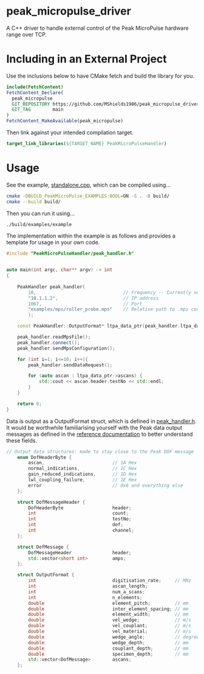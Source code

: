 # peak_micropulse_driver
A C++ driver to handle external control of the Peak MicroPulse hardware range over TCP.

# Including in an External Project
Use the inclusions below to have CMake fetch and build the library for you.
```cmake
include(FetchContent)
FetchContent_Declare(
  peak_micropulse
  GIT_REPOSITORY https://github.com/MShields1986/peak_micropulse_driver
  GIT_TAG        main
)
FetchContent_MakeAvailable(peak_micropulse)
```

Then link against your intended compilation target.
```cmake
target_link_libraries(${TARGET_NAME} PeakMicroPulseHandler)
```

# Usage
See the example, [standalone.cpp](https://github.com/MShields1986/peak_micropulse_driver/blob/main/examples/standalone.cpp), which can be compiled using...
```bash
cmake -DBUILD_PeakMicroPulse_EXAMPLES:BOOL=ON -S . -B build/
cmake --build build/
```

Then you can run it using...
```bash
./build/examples/example
```

The implementation within the example is as follows and provides a template for usage in your own code.
```cpp
#include "PeakMicroPulseHandler/peak_handler.h"


auto main(int argc, char** argv) -> int
{
    
    PeakHandler peak_handler(
        10,                                // Frequency -- Currently not used!
        "10.1.1.2",                        // IP address
        1067,                              // Port
        "examples/mps/roller_probe.mps"    // Relative path to .mps configuration file
        );

    const PeakHandler::OutputFormat* ltpa_data_ptr(peak_handler.ltpa_data_ptr());

    peak_handler.readMpsFile();
    peak_handler.connect();
    peak_handler.sendMpsConfiguration();

    for (int i=1; i<=10; i++){
        peak_handler.sendDataRequest();

        for (auto ascan : ltpa_data_ptr->ascans) {
            std::cout << ascan.header.testNo << std::endl;
        }
    }

    return 0;
}
```

Data is output as a OutputFormat struct, which is defined in [peak_handler.h](https://github.com/MShields1986/peak_micropulse_driver/blob/main/peak_micropulse/include/PeakMicroPulseHandler/peak_handler.h). It would be worthwhile familiarising yourself with the Peak data output messages as defined in the [reference documentation](https://github.com/MShields1986/peak_micropulse_driver/blob/main/refs/PNL_1267_Issue_1_02_MicroPulse_Range_MP6_Command_Reference_Manual.pdf) to better understand these fields.

```cpp
// Output data structures: made to stay close to the Peak DOF message
    enum DofHeaderByte {
        ascan,                         // 1A Hex
        normal_indications,            // 1C Hex
        gain_reduced_indications,      // 1D Hex
        lwl_coupling_failure,          // 1E Hex
        error                          // 0x6 and everything else
    };

    struct DofMessageHeader {
        DofHeaderByte                  header;
        int                            count;
        int                            testNo;
        int                            dof;
        int                            channel;
    };

    struct DofMessage {
        DofMessageHeader               header;
        std::vector<short int>         amps;
    };

    struct OutputFormat {
        int                            digitisation_rate;     // MHz
        int                            ascan_length;
        int                            num_a_scans;
        int                            n_elements;
        double                         element_pitch;         // mm
        double                         inter_element_spacing; // mm
        double                         element_width;         // mm
        double                         vel_wedge;             // m/s
        double                         vel_couplant;          // m/s
        double                         vel_material;          // m/s
        double                         wedge_angle;           // degrees
        double                         wedge_depth;           // mm
        double                         couplant_depth;        // mm
        double                         specimen_depth;        // mm
        std::vector<DofMessage>        ascans;
    };
```